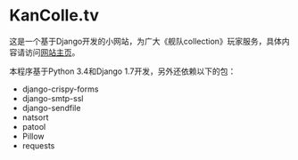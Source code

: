 # KanColle.tv

这是一个基于Django开发的小网站，为广大《舰队collection》玩家服务，具体内容请访问[网站主页](http://kancolle.tv)。

本程序基于Python 3.4和Django 1.7开发，另外还依赖以下的包：

* django-crispy-forms
* django-smtp-ssl
* django-sendfile
* natsort
* patool
* Pillow
* requests